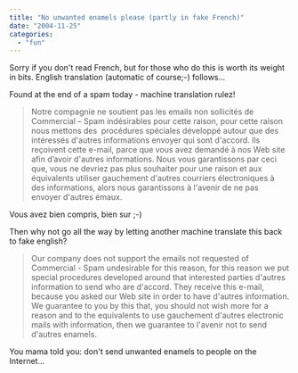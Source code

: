 ```yaml
---
title: "No unwanted enamels please (partly in fake French)"
date: "2004-11-25"
categories: 
  - "fun"
---
```


Sorry if you don't read French, but for those who do this is worth its weight in bits. English translation (automatic of course;-) follows...

Found at the end of a spam today - machine translation rulez!

> Notre compagnie ne soutient pas les emails non sollicités de Commercial – Spam indésirables pour cette raison, pour cette raison nous mettons des  procédures spéciales développé autour que des intéressés d'autres informations envoyer qui sont d'accord. Ils reçoivent cette e-mail, parce que vous avez demandé à nos Web site afin d’avoir d'autres informations. Nous vous garantissons par ceci que, vous ne devriez pas plus souhaiter pour une raison et aux équivalents utiliser gauchement d'autres courriers électroniques à des informations, alors nous garantissons à l'avenir de ne pas envoyer d'autres émaux.

Vous avez bien compris, bien sur ;-)

Then why not go all the way by letting another machine translate this back to fake english?

> Our company does not support the emails not requested of Commercial - Spam undesirable for this reason, for this reason we put special procedures developed around that interested parties d'autres information to send who are d'accord. They receive this e-mail, because you asked our Web site in order to have d'autres information. We guarantee to you by this that, you should not wish more for a reason and to the equivalents to use gauchement d'autres electronic mails with information, then we guarantee to l'avenir not to send d'autres enamels.

You mama told you: don't send unwanted enamels to people on the Internet...
